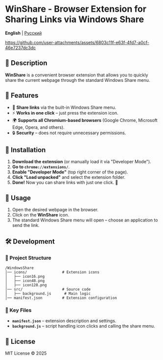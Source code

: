 # WinShare - Browser Extension for Sharing Links via Windows Share

**English** | [Русский](README_RU.md)    

https://github.com/user-attachments/assets/6803c11f-e63f-4fd7-a0cf-46e7237dc3dc

## 📌 Description
**WinShare** is a convenient browser extension that allows you to quickly share the current webpage through the standard Windows Share menu.

## 🚀 Features
- 📎 **Share links** via the built-in Windows Share menu.
- ⚡ **Works in one click** – just press the extension icon.
- 🌍 **Supports all Chromium-based browsers** (Google Chrome, Microsoft Edge, Opera, and others).
- 🔒 **Security** – does not require unnecessary permissions.

## 🔧 Installation
1. **Download the extension** (or manually load it via "Developer Mode").
2. **Go to `chrome://extensions/`**.
3. **Enable "Developer Mode"** (top right corner of the page).
4. **Click "Load unpacked"** and select the extension folder.
5. **Done!** Now you can share links with just one click. 🎉

## 🎯 Usage
1. Open the desired webpage in the browser.
2. Click on the **WinShare** icon.
3. The standard Windows Share menu will open – choose an application to send the link.

## 🛠 Development
### 📂 Project Structure
```
/WindowsShare
│── icons/                # Extension icons
│   ├── icon16.png
│   ├── icon48.png
│   ├── icon128.png
│── src/                  # Source code
│   ├── background.js      # Main logic
│── manifest.json         # Extension configuration
```
### 🔑 Key Files
- **`manifest.json`** – extension description and settings.
- **`background.js`** – script handling icon clicks and calling the share menu.

## 📝 License
MIT License © 2025
